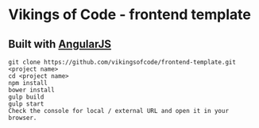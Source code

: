 # Vikings of Code - frontend template

## Built with [AngularJS](http://angularjs.com)
```
git clone https://github.com/vikingsofcode/frontend-template.git <project name>
cd <project name>
npm install
bower install
gulp build
gulp start
Check the console for local / external URL and open it in your browser.
```
